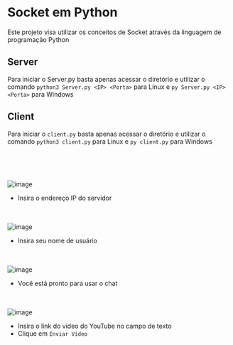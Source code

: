 # Socket em Python

Este projeto visa utilizar os conceitos de Socket através da linguagem de programação Python

## Server

Para iniciar o Server.py basta apenas acessar o diretório e utilizar o comando `python3 Server.py <IP> <Porta>` para Linux e `py Server.py <IP> <Porta>` para Windows

## Client

Para iniciar o `client.py` basta apenas acessar o diretório e utilizar o comando `python3 client.py` para Linux e `py client.py` para Windows

<br/><br/><br/>


![image](https://github.com/oCaioAug/interface-programacao-rede_socket/assets/98324048/a10360c4-ab4f-46d4-a54a-d72f07294de1)

- Insira o endereço IP do servidor <br/><br/><br/>

![image](https://github.com/oCaioAug/interface-programacao-rede_socket/assets/98324048/a13cf8d0-2fb8-4110-838b-41f091b31a74)

- Insira seu nome de usuário <br/><br/><br/>


![image](https://github.com/oCaioAug/interface-programacao-rede_socket/assets/98324048/cb63158e-0fa7-4771-b2f6-e82e9c1405a4)

- Você está pronto para usar o chat <br/><br/><br/>

![image](https://github.com/oCaioAug/interface-programacao-rede_socket/assets/98324048/54783257-d831-4cf9-88cd-99c892b12cba)

- Insira o link do video do YouTube no campo de texto
- Clique em `Enviar Vídeo`
